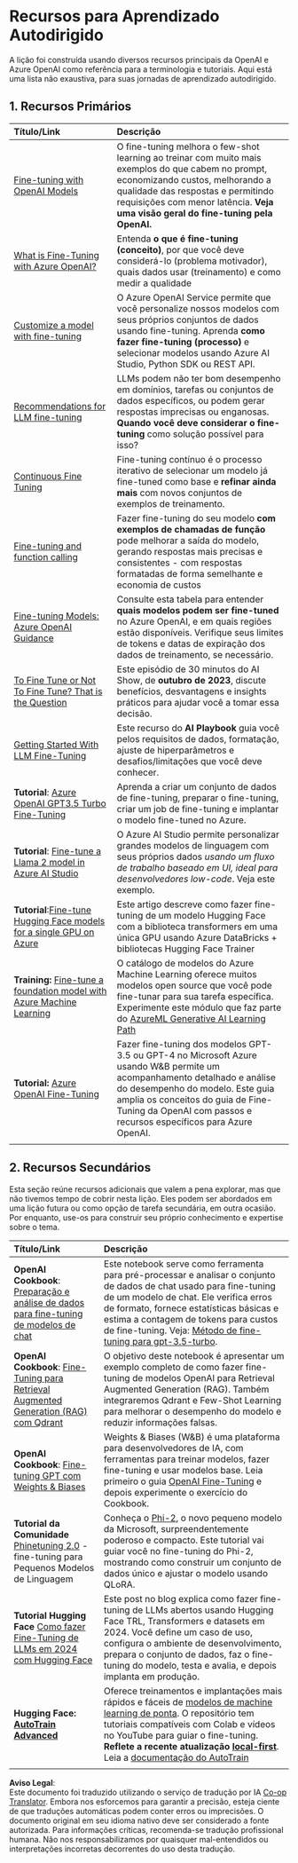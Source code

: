 <!--
CO_OP_TRANSLATOR_METADATA:
{
  "original_hash": "c2f423d1402f71ca3869ec135bb77d16",
  "translation_date": "2025-07-09T18:00:39+00:00",
  "source_file": "18-fine-tuning/RESOURCES.md",
  "language_code": "br"
}
-->
# Recursos para Aprendizado Autodirigido

A lição foi construída usando diversos recursos principais da OpenAI e Azure OpenAI como referência para a terminologia e tutoriais. Aqui está uma lista não exaustiva, para suas jornadas de aprendizado autodirigido.

## 1. Recursos Primários

| Título/Link                                                                                                                                                                                                                 | Descrição                                                                                                                                                                                                                                                                                                                                                                                     |
| :--------------------------------------------------------------------------------------------------------------------------------------------------------------------------------------------------------------------------- | :---------------------------------------------------------------------------------------------------------------------------------------------------------------------------------------------------------------------------------------------------------------------------------------------------------------------------------------------------------------------------------------------- |
| [Fine-tuning with OpenAI Models](https://platform.openai.com/docs/guides/fine-tuning?WT.mc_id=academic-105485-koreyst)                                                                                                       | O fine-tuning melhora o few-shot learning ao treinar com muito mais exemplos do que cabem no prompt, economizando custos, melhorando a qualidade das respostas e permitindo requisições com menor latência. **Veja uma visão geral do fine-tuning pela OpenAI.**                                                                                                                                |
| [What is Fine-Tuning with Azure OpenAI?](https://learn.microsoft.com/azure/ai-services/openai/concepts/fine-tuning-considerations#what-is-fine-tuning-with-azure-openai?WT.mc_id=academic-105485-koreyst)                   | Entenda **o que é fine-tuning (conceito)**, por que você deve considerá-lo (problema motivador), quais dados usar (treinamento) e como medir a qualidade                                                                                                                                                                         |
| [Customize a model with fine-tuning](https://learn.microsoft.com/azure/ai-services/openai/how-to/fine-tuning?tabs=turbo%2Cpython&pivots=programming-language-studio#continuous-fine-tuning?WT.mc_id=academic-105485-koreyst) | O Azure OpenAI Service permite que você personalize nossos modelos com seus próprios conjuntos de dados usando fine-tuning. Aprenda **como fazer fine-tuning (processo)** e selecionar modelos usando Azure AI Studio, Python SDK ou REST API.                                                                                                                                                |
| [Recommendations for LLM fine-tuning](https://learn.microsoft.com/ai/playbook/technology-guidance/generative-ai/working-with-llms/fine-tuning-recommend?WT.mc_id=academic-105485-koreyst)                                    | LLMs podem não ter bom desempenho em domínios, tarefas ou conjuntos de dados específicos, ou podem gerar respostas imprecisas ou enganosas. **Quando você deve considerar o fine-tuning** como solução possível para isso?                                                                                                                                                                    |
| [Continuous Fine Tuning](https://learn.microsoft.com/azure/ai-services/openai/how-to/fine-tuning?tabs=turbo%2Cpython&pivots=programming-language-studio#continuous-fine-tuning?WT.mc_id=academic-105485-koreyst)             | Fine-tuning contínuo é o processo iterativo de selecionar um modelo já fine-tuned como base e **refinar ainda mais** com novos conjuntos de exemplos de treinamento.                                                                                                                                                             |
| [Fine-tuning and function calling](https://learn.microsoft.com/azure/ai-services/openai/how-to/fine-tuning-functions?WT.mc_id=academic-105485-koreyst)                                                                       | Fazer fine-tuning do seu modelo **com exemplos de chamadas de função** pode melhorar a saída do modelo, gerando respostas mais precisas e consistentes - com respostas formatadas de forma semelhante e economia de custos                                                                                                         |
| [Fine-tuning Models: Azure OpenAI Guidance](https://learn.microsoft.com/azure/ai-services/openai/concepts/models#fine-tuning-models?WT.mc_id=academic-105485-koreyst)                                                        | Consulte esta tabela para entender **quais modelos podem ser fine-tuned** no Azure OpenAI, e em quais regiões estão disponíveis. Verifique seus limites de tokens e datas de expiração dos dados de treinamento, se necessário.                                                                                                     |
| [To Fine Tune or Not To Fine Tune? That is the Question](https://learn.microsoft.com/shows/ai-show/to-fine-tune-or-not-fine-tune-that-is-the-question?WT.mc_id=academic-105485-koreyst)                                      | Este episódio de 30 minutos do AI Show, de **outubro de 2023**, discute benefícios, desvantagens e insights práticos para ajudar você a tomar essa decisão.                                                                                                                                                                        |
| [Getting Started With LLM Fine-Tuning](https://learn.microsoft.com/ai/playbook/technology-guidance/generative-ai/working-with-llms/fine-tuning-recommend?WT.mc_id=academic-105485-koreyst)                                             | Este recurso do **AI Playbook** guia você pelos requisitos de dados, formatação, ajuste de hiperparâmetros e desafios/limitações que você deve conhecer.                                                                                                                                                                         |
| **Tutorial**: [Azure OpenAI GPT3.5 Turbo Fine-Tuning](https://learn.microsoft.com/azure/ai-services/openai/tutorials/fine-tune?tabs=python%2Ccommand-line?WT.mc_id=academic-105485-koreyst)                                  | Aprenda a criar um conjunto de dados de fine-tuning, preparar o fine-tuning, criar um job de fine-tuning e implantar o modelo fine-tuned no Azure.                                                                                                                                                                                |
| **Tutorial**: [Fine-tune a Llama 2 model in Azure AI Studio](https://learn.microsoft.com/azure/ai-studio/how-to/fine-tune-model-llama?WT.mc_id=academic-105485-koreyst)                                                      | O Azure AI Studio permite personalizar grandes modelos de linguagem com seus próprios dados _usando um fluxo de trabalho baseado em UI, ideal para desenvolvedores low-code_. Veja este exemplo.                                                                                                                                   |
| **Tutorial**:[Fine-tune Hugging Face models for a single GPU on Azure](https://learn.microsoft.com/azure/databricks/machine-learning/train-model/huggingface/fine-tune-model?WT.mc_id=academic-105485-koreyst)               | Este artigo descreve como fazer fine-tuning de um modelo Hugging Face com a biblioteca transformers em uma única GPU usando Azure DataBricks + bibliotecas Hugging Face Trainer                                                                                                                                                |
| **Training:** [Fine-tune a foundation model with Azure Machine Learning](https://learn.microsoft.com/training/modules/finetune-foundation-model-with-azure-machine-learning/?WT.mc_id=academic-105485-koreyst)         | O catálogo de modelos do Azure Machine Learning oferece muitos modelos open source que você pode fine-tunar para sua tarefa específica. Experimente este módulo que faz parte do [AzureML Generative AI Learning Path](https://learn.microsoft.com/training/paths/work-with-generative-models-azure-machine-learning/?WT.mc_id=academic-105485-koreyst) |
| **Tutorial:** [Azure OpenAI Fine-Tuning](https://docs.wandb.ai/guides/integrations/azure-openai-fine-tuning?WT.mc_id=academic-105485-koreyst)                                                                                | Fazer fine-tuning dos modelos GPT-3.5 ou GPT-4 no Microsoft Azure usando W&B permite um acompanhamento detalhado e análise do desempenho do modelo. Este guia amplia os conceitos do guia de Fine-Tuning da OpenAI com passos e recursos específicos para Azure OpenAI.                                                                                                                   |
|                                                                                                                                                                                                                              |                                                                                                                                                                                                                                                                                                                                                                                              |

## 2. Recursos Secundários

Esta seção reúne recursos adicionais que valem a pena explorar, mas que não tivemos tempo de cobrir nesta lição. Eles podem ser abordados em uma lição futura ou como opção de tarefa secundária, em outra ocasião. Por enquanto, use-os para construir seu próprio conhecimento e expertise sobre o tema.

| Título/Link                                                                                                                                                                                                            | Descrição                                                                                                                                                                                                                                                                                                                                                                                                                                                                                                                 |
| :-------------------------------------------------------------------------------------------------------------------------------------------------------------------------------------------------------------------- | :-------------------------------------------------------------------------------------------------------------------------------------------------------------------------------------------------------------------------------------------------------------------------------------------------------------------------------------------------------------------------------------------------------------------------------------------------------------------------------------------------------------------------- |
| **OpenAI Cookbook**: [Preparação e análise de dados para fine-tuning de modelos de chat](https://cookbook.openai.com/examples/chat_finetuning_data_prep?WT.mc_id=academic-105485-koreyst)                              | Este notebook serve como ferramenta para pré-processar e analisar o conjunto de dados de chat usado para fine-tuning de um modelo de chat. Ele verifica erros de formato, fornece estatísticas básicas e estima a contagem de tokens para custos de fine-tuning. Veja: [Método de fine-tuning para gpt-3.5-turbo](https://platform.openai.com/docs/guides/fine-tuning?WT.mc_id=academic-105485-koreyst).                                                                                                   |
| **OpenAI Cookbook**: [Fine-Tuning para Retrieval Augmented Generation (RAG) com Qdrant](https://cookbook.openai.com/examples/fine-tuned_qa/ft_retrieval_augmented_generation_qdrant?WT.mc_id=academic-105485-koreyst) | O objetivo deste notebook é apresentar um exemplo completo de como fazer fine-tuning de modelos OpenAI para Retrieval Augmented Generation (RAG). Também integraremos Qdrant e Few-Shot Learning para melhorar o desempenho do modelo e reduzir informações falsas.                                                                                                                                                                                                                                                                |
| **OpenAI Cookbook**: [Fine-tuning GPT com Weights & Biases](https://cookbook.openai.com/examples/third_party/gpt_finetuning_with_wandb?WT.mc_id=academic-105485-koreyst)                                             | Weights & Biases (W&B) é uma plataforma para desenvolvedores de IA, com ferramentas para treinar modelos, fazer fine-tuning e usar modelos base. Leia primeiro o guia [OpenAI Fine-Tuning](https://docs.wandb.ai/guides/integrations/openai-fine-tuning/?WT.mc_id=academic-105485-koreyst) e depois experimente o exercício do Cookbook.                                                                                                                                                                                                                  |
| **Tutorial da Comunidade** [Phinetuning 2.0](https://huggingface.co/blog/g-ronimo/phinetuning?WT.mc_id=academic-105485-koreyst) - fine-tuning para Pequenos Modelos de Linguagem                                         | Conheça o [Phi-2](https://www.microsoft.com/research/blog/phi-2-the-surprising-power-of-small-language-models/?WT.mc_id=academic-105485-koreyst), o novo pequeno modelo da Microsoft, surpreendentemente poderoso e compacto. Este tutorial vai guiar você no fine-tuning do Phi-2, mostrando como construir um conjunto de dados único e ajustar o modelo usando QLoRA.                                                                                                                                                                       |
| **Tutorial Hugging Face** [Como fazer Fine-Tuning de LLMs em 2024 com Hugging Face](https://www.philschmid.de/fine-tune-llms-in-2024-with-trl?WT.mc_id=academic-105485-koreyst)                                         | Este post no blog explica como fazer fine-tuning de LLMs abertos usando Hugging Face TRL, Transformers e datasets em 2024. Você define um caso de uso, configura o ambiente de desenvolvimento, prepara o conjunto de dados, faz o fine-tuning do modelo, testa e avalia, e depois implanta em produção.                                                                                                                                                                                                                                                                |
| **Hugging Face: [AutoTrain Advanced](https://github.com/huggingface/autotrain-advanced?WT.mc_id=academic-105485-koreyst)**                                                                                            | Oferece treinamentos e implantações mais rápidos e fáceis de [modelos de machine learning de ponta](https://twitter.com/abhi1thakur/status/1755167674894557291?WT.mc_id=academic-105485-koreyst). O repositório tem tutoriais compatíveis com Colab e vídeos no YouTube para guiar o fine-tuning. **Reflete a recente atualização [local-first](https://twitter.com/abhi1thakur/status/1750828141805777057?WT.mc_id=academic-105485-koreyst)**. Leia a [documentação do AutoTrain](https://huggingface.co/autotrain?WT.mc_id=academic-105485-koreyst) |
|                                                                                                                                                                                                                       |                                                                                                                                                                                                                                                                                                                                                                                                                                                                                                                             |

**Aviso Legal**:  
Este documento foi traduzido utilizando o serviço de tradução por IA [Co-op Translator](https://github.com/Azure/co-op-translator). Embora nos esforcemos para garantir a precisão, esteja ciente de que traduções automáticas podem conter erros ou imprecisões. O documento original em seu idioma nativo deve ser considerado a fonte autorizada. Para informações críticas, recomenda-se tradução profissional humana. Não nos responsabilizamos por quaisquer mal-entendidos ou interpretações incorretas decorrentes do uso desta tradução.